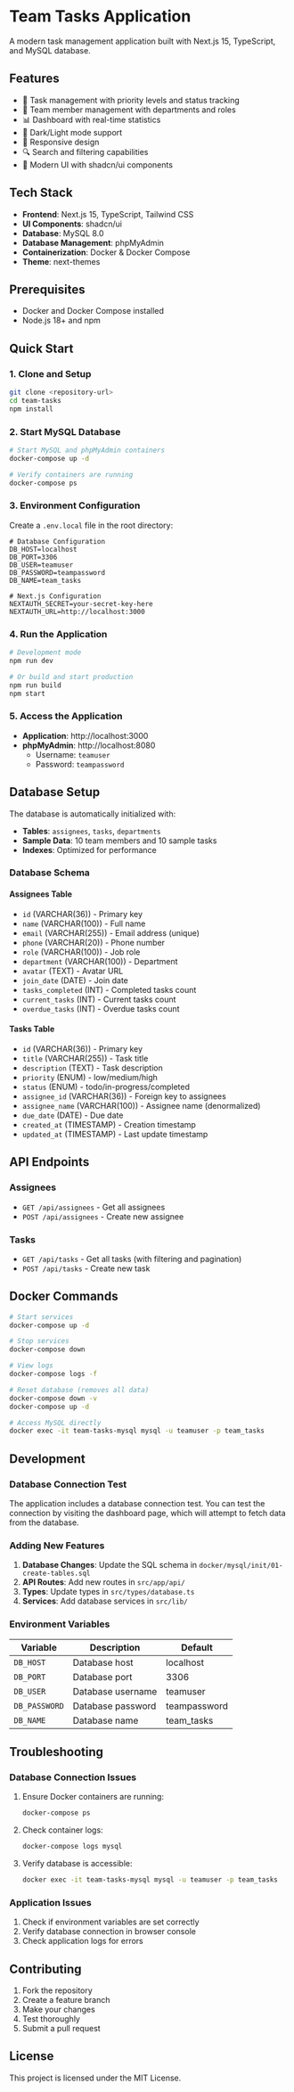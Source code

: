 # Team Tasks Application

A modern task management application built with Next.js 15, TypeScript, and MySQL database.

## Features

- 🎯 Task management with priority levels and status tracking
- 👥 Team member management with departments and roles
- 📊 Dashboard with real-time statistics
- 🌙 Dark/Light mode support
- 📱 Responsive design
- 🔍 Search and filtering capabilities
- 🎨 Modern UI with shadcn/ui components

## Tech Stack

- **Frontend**: Next.js 15, TypeScript, Tailwind CSS
- **UI Components**: shadcn/ui
- **Database**: MySQL 8.0
- **Database Management**: phpMyAdmin
- **Containerization**: Docker & Docker Compose
- **Theme**: next-themes

## Prerequisites

- Docker and Docker Compose installed
- Node.js 18+ and npm

## Quick Start

### 1. Clone and Setup

```bash
git clone <repository-url>
cd team-tasks
npm install
```

### 2. Start MySQL Database

```bash
# Start MySQL and phpMyAdmin containers
docker-compose up -d

# Verify containers are running
docker-compose ps
```

### 3. Environment Configuration

Create a `.env.local` file in the root directory:

```env
# Database Configuration
DB_HOST=localhost
DB_PORT=3306
DB_USER=teamuser
DB_PASSWORD=teampassword
DB_NAME=team_tasks

# Next.js Configuration
NEXTAUTH_SECRET=your-secret-key-here
NEXTAUTH_URL=http://localhost:3000
```

### 4. Run the Application

```bash
# Development mode
npm run dev

# Or build and start production
npm run build
npm start
```

### 5. Access the Application

- **Application**: http://localhost:3000
- **phpMyAdmin**: http://localhost:8080
  - Username: `teamuser`
  - Password: `teampassword`

## Database Setup

The database is automatically initialized with:

- **Tables**: `assignees`, `tasks`, `departments`
- **Sample Data**: 10 team members and 10 sample tasks
- **Indexes**: Optimized for performance

### Database Schema

#### Assignees Table
- `id` (VARCHAR(36)) - Primary key
- `name` (VARCHAR(100)) - Full name
- `email` (VARCHAR(255)) - Email address (unique)
- `phone` (VARCHAR(20)) - Phone number
- `role` (VARCHAR(100)) - Job role
- `department` (VARCHAR(100)) - Department
- `avatar` (TEXT) - Avatar URL
- `join_date` (DATE) - Join date
- `tasks_completed` (INT) - Completed tasks count
- `current_tasks` (INT) - Current tasks count
- `overdue_tasks` (INT) - Overdue tasks count

#### Tasks Table
- `id` (VARCHAR(36)) - Primary key
- `title` (VARCHAR(255)) - Task title
- `description` (TEXT) - Task description
- `priority` (ENUM) - low/medium/high
- `status` (ENUM) - todo/in-progress/completed
- `assignee_id` (VARCHAR(36)) - Foreign key to assignees
- `assignee_name` (VARCHAR(100)) - Assignee name (denormalized)
- `due_date` (DATE) - Due date
- `created_at` (TIMESTAMP) - Creation timestamp
- `updated_at` (TIMESTAMP) - Last update timestamp

## API Endpoints

### Assignees
- `GET /api/assignees` - Get all assignees
- `POST /api/assignees` - Create new assignee

### Tasks
- `GET /api/tasks` - Get all tasks (with filtering and pagination)
- `POST /api/tasks` - Create new task

## Docker Commands

```bash
# Start services
docker-compose up -d

# Stop services
docker-compose down

# View logs
docker-compose logs -f

# Reset database (removes all data)
docker-compose down -v
docker-compose up -d

# Access MySQL directly
docker exec -it team-tasks-mysql mysql -u teamuser -p team_tasks
```

## Development

### Database Connection Test

The application includes a database connection test. You can test the connection by visiting the dashboard page, which will attempt to fetch data from the database.

### Adding New Features

1. **Database Changes**: Update the SQL schema in `docker/mysql/init/01-create-tables.sql`
2. **API Routes**: Add new routes in `src/app/api/`
3. **Types**: Update types in `src/types/database.ts`
4. **Services**: Add database services in `src/lib/`

### Environment Variables

| Variable | Description | Default |
|----------|-------------|---------|
| `DB_HOST` | Database host | localhost |
| `DB_PORT` | Database port | 3306 |
| `DB_USER` | Database username | teamuser |
| `DB_PASSWORD` | Database password | teampassword |
| `DB_NAME` | Database name | team_tasks |

## Troubleshooting

### Database Connection Issues

1. Ensure Docker containers are running:
   ```bash
   docker-compose ps
   ```

2. Check container logs:
   ```bash
   docker-compose logs mysql
   ```

3. Verify database is accessible:
   ```bash
   docker exec -it team-tasks-mysql mysql -u teamuser -p team_tasks
   ```

### Application Issues

1. Check if environment variables are set correctly
2. Verify database connection in browser console
3. Check application logs for errors

## Contributing

1. Fork the repository
2. Create a feature branch
3. Make your changes
4. Test thoroughly
5. Submit a pull request

## License

This project is licensed under the MIT License.
